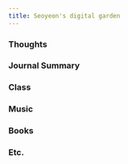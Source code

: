 ```yaml
---
title: Seoyeon's digital garden 
---
```


### Thoughts

### Journal Summary 

### Class 

### Music 

### Books 

### Etc. 